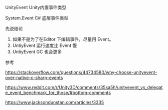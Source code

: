 UnityEvent Unity内置事件类型

System.Event C# 底层事件类型

先说结论

1. 如果不是为了在Editor 下编辑事件，尽量用 Event。
2. UntiyEvent 运行速度比 Event 慢
3. UntiyEvent GC 也会更多

参考

https://stackoverflow.com/questions/44734580/why-choose-unityevent-over-native-c-sharp-events

https://www.reddit.com/r/Unity3D/comments/35sa5h/unityevent_vs_delegate_event_benchmark_for_those/#bottom-comments

https://www.jacksondunstan.com/articles/3335
